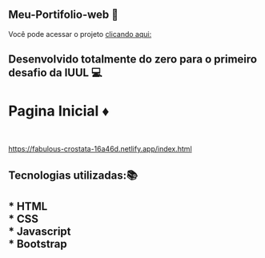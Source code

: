 ## Meu-Portifolio-web 👾 

Você pode acessar o projeto <a href="https://fabulous-crostata-16a46d.netlify.app" target="_blank">clicando aqui:</a>


<h2>Desenvolvido totalmente do zero para o primeiro desafio da IUUL 💻<h2>

<h1> Pagina Inicial ♦️ </h1><br>

https://fabulous-crostata-16a46d.netlify.app/index.html

<h2>Tecnologias utilizadas:📚<h2>
* HTML<br>
* CSS <br>
* Javascript <br>
* Bootstrap

